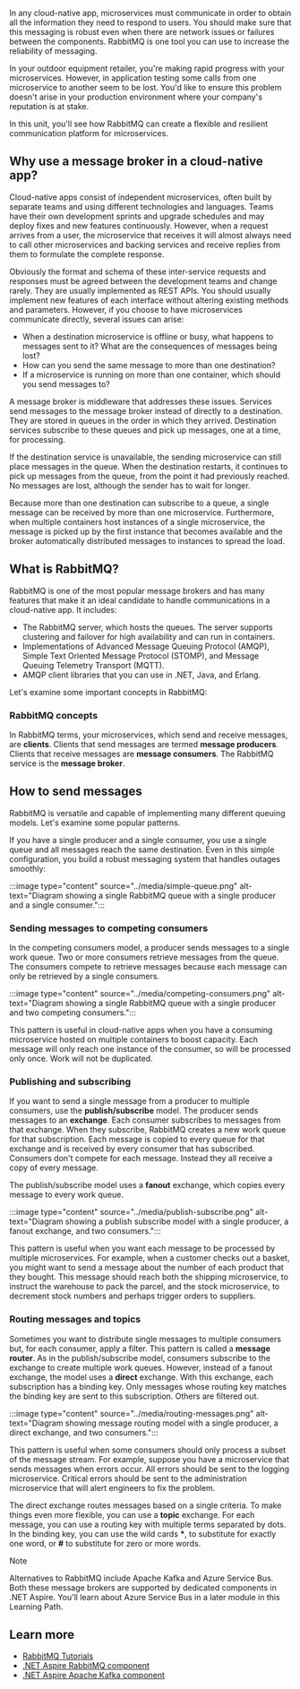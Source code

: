 In any cloud-native app, microservices must communicate in order to obtain all the information they need to respond to users. You should make sure that this messaging is robust even when there are network issues or failures between the components. RabbitMQ is one tool you can use to increase the reliability of messaging.

In your outdoor equipment retailer, you're making rapid progress with your microservices. However, in application testing some calls from one microservice to another seem to be lost. You'd like to ensure this problem doesn't arise in your production environment where your company's reputation is at stake.

In this unit, you'll see how RabbitMQ can create a flexible and resilient communication platform for microservices.

## Why use a message broker in a cloud-native app?

Cloud-native apps consist of independent microservices, often built by separate teams and using different technologies and languages. Teams have their own development sprints and upgrade schedules and may deploy fixes and new features continuously. However, when a request arrives from a user, the microservice that receives it will almost always need to call other microservices and backing services and receive replies from them to formulate the complete response.

Obviously the format and schema of these inter-service requests and responses must be agreed between the development teams and change rarely. They are usually implemented as REST APIs. You should usually implement new features of each interface without altering existing methods and parameters. However, if you choose to have microservices communicate directly, several issues can arise:

- When a destination microservice is offline or busy, what happens to messages sent to it? What are the consequences of messages being lost?
- How can you send the same message to more than one destination?
- If a microservice is running on more than one container, which should you send messages to?

A message broker is middleware that addresses these issues. Services send messages to the message broker instead of directly to a destination. They are stored in queues in the order in which they arrived. Destination services subscribe to these queues and pick up messages, one at a time, for processing.

If the destination service is unavailable, the sending microservice can still place messages in the queue. When the destination restarts, it continues to pick up messages from the queue, from the point it had previously reached. No messages are lost, although the sender has to wait for longer.

Because more than one destination can subscribe to a queue, a single message can be received by more than one microservice. Furthermore, when multiple containers host instances of a single microservice, the message is picked up by the first instance that becomes available and the broker automatically distributed messages to instances to spread the load.

## What is RabbitMQ?

RabbitMQ is one of the most popular message brokers and has many features that make it an ideal candidate to handle communications in a cloud-native app. It includes:

- The RabbitMQ server, which hosts the queues. The server supports clustering and failover for high availability and can run in containers.
- Implementations of Advanced Message Queuing Protocol (AMQP), Simple Text Oriented Message Protocol (STOMP), and Message Queuing Telemetry Transport (MQTT).
- AMQP client libraries that you can use in .NET, Java, and Erlang.

Let's examine some important concepts in RabbitMQ:

### RabbitMQ concepts

In RabbitMQ terms, your microservices, which send and receive messages, are **clients**. Clients that send messages are termed **message producers**. Clients that receive messages are **message consumers**. The RabbitMQ service is the **message broker**.

## How to send messages

RabbitMQ is versatile and capable of implementing many different queuing models. Let's examine some popular patterns.

If you have a single producer and a single consumer, you use a single queue and all messages reach the same destination. Even in this simple configuration, you build a robust messaging system that handles outages smoothly:

:::image type="content" source="../media/simple-queue.png" alt-text="Diagram showing a single RabbitMQ queue with a single producer and a single consumer.":::

### Sending messages to competing consumers

In the competing consumers model, a producer sends messages to a single work queue. Two or more consumers retrieve messages from the queue. The consumers compete to retrieve messages because each message can only be retrieved by a single consumers.

:::image type="content" source="../media/competing-consumers.png" alt-text="Diagram showing a single RabbitMQ queue with a single producer and two competing consumers.":::

This pattern is useful in cloud-native apps when you have a consuming microservice hosted on multiple containers to boost capacity. Each message will only reach one instance of the consumer, so will be processed only once. Work will not be duplicated.

### Publishing and subscribing

If you want to send a single message from a producer to multiple consumers, use the **publish/subscribe** model. The producer sends messages to an **exchange**. Each consumer subscribes to messages from that exchange. When they subscribe, RabbitMQ creates a new work queue for that subscription. Each message is copied to every queue for that exchange and is received by every consumer that has subscribed. Consumers don't compete for each message. Instead they all receive a copy of every message.

The publish/subscribe model uses a **fanout** exchange, which copies every message to every work queue.

:::image type="content" source="../media/publish-subscribe.png" alt-text="Diagram showing a publish subscribe model with a single producer, a fanout exchange, and two consumers.":::

This pattern is useful when you want each message to be processed by multiple microservices. For example, when a customer checks out a basket, you might want to send a message about the number of each product that they bought. This message should reach both the shipping microservice, to instruct the warehouse to pack the parcel, and the stock microservice, to decrement stock numbers and perhaps trigger orders to suppliers.

### Routing messages and topics

Sometimes you want to distribute single messages to multiple consumers but, for each consumer, apply a filter. This pattern is called a **message router**. As in the publish/subscribe model, consumers subscribe to the exchange to create multiple work queues. However, instead of a fanout exchange, the model uses a **direct** exchange. With this exchange, each subscription has a binding key. Only messages whose routing key matches the binding key are sent to this subscription. Others are filtered out.

:::image type="content" source="../media/routing-messages.png" alt-text="Diagram showing message routing model with a single producer, a direct exchange, and two consumers.":::

This pattern is useful when some consumers should only process a subset of the message stream. For example, suppose you have a microservice that sends messages when errors occur. All errors should be sent to the logging microservice. Critical errors should be sent to the administration microservice that will alert engineers to fix the problem.

The direct exchange routes messages based on a single criteria. To make things even more flexible, you can use a **topic** exchange. For each message, you can use a routing key with multiple terms separated by dots. In the binding key, you can use the wild cards **\***, to substitute for exactly one word, or **#** to substitute for zero or more words.

> [!NOTE]
> Alternatives to RabbitMQ include Apache Kafka and Azure Service Bus. Both these message brokers are supported by dedicated components in .NET Aspire. You'll learn about Azure Service Bus in a later module in this Learning Path.

## Learn more

- [RabbitMQ Tutorials](https://www.rabbitmq.com/tutorials)
- [.NET Aspire RabbitMQ component](/dotnet/aspire/messaging/rabbitmq-client-component)
- [.NET Aspire Apache Kafka component](/dotnet/aspire/messaging/kafka-component)